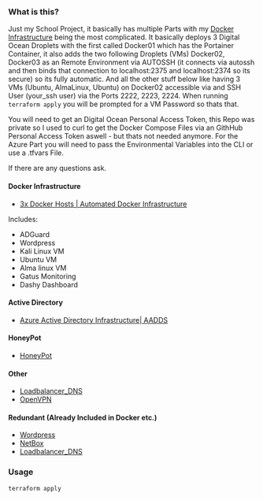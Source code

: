 ### What is this?

Just my School Project, it basically has multiple Parts with my [Docker Infrastructure](/Digital_Ocean/Docker/ProvisionTest_Cloud_Init) being the most complicated. It basically deploys 3 Digital Ocean Droplets with the first called Docker01 which has the Portainer Container, it also adds the two following Droplets (VMs) Docker02, Docker03 as an Remote Environment via AUTOSSH (it connects via autossh and then binds that connection to localhost:2375 and localhost:2374 so its secure) so its fully automatic. And all the other stuff below like having 3 VMs (Ubuntu, AlmaLinux, Ubuntu) on Docker02 accessible via and SSH User (your_ssh user) via the Ports 2222, 2223, 2224. When running `terraform apply` you will be prompted for a VM Password so thats that. 

You will need to get an Digital Ocean Personal Access Token, this Repo was private so I used to curl to get the Docker Compose Files via an GithHub Personal Access Token aswell - but thats not needed anymore. For the Azure Part you will need to pass the Environmental Variables into the CLI or use a .tfvars File.

If there are any questions ask.

#### Docker Infrastructure
- [3x Docker Hosts | Automated Docker Infrastructure](/Digital_Ocean/Docker/ProvisionTest_Cloud_Init)

Includes:
- ADGuard
- Wordpress
- Kali Linux VM
- Ubuntu VM
- Alma linux VM
- Gatus Monitoring
- Dashy Dashboard

#### Active Directory

- [Azure Active Directory Infrastructure| AADDS ](/Azure/active-directory-setup)

#### HoneyPot

- [HoneyPot](/Digital_Ocean/HoneyPot)

#### Other

- [Loadbalancer_DNS](/Digital_Ocean/Loadbalancer_DNS)
- [OpenVPN](/Digital_Ocean/OpenVPN)

#### Redundant (Already Included in Docker etc.)    
- [Wordpress](/Digital_Ocean/Wordpress)
- [NetBox](/Digital_Ocean/NetBox)
- [Loadbalancer_DNS](/Digital_Ocean/NetBox)

### Usage

````bash
terraform apply
````


